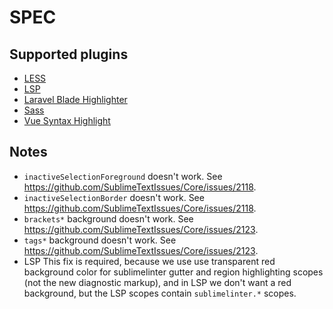 # SPEC

## Supported plugins

- [LESS](https://packagecontrol.io/packages/LESS)
- [LSP](https://packagecontrol.io/packages/LSP)
- [Laravel Blade Highlighter](https://packagecontrol.io/packages/Laravel%20Blade%20Highlighter)
- [Sass](https://packagecontrol.io/packages/Sass)
- [Vue Syntax Highlight](https://packagecontrol.io/packages/Vue%20Syntax%20Highlight)

## Notes

- `inactiveSelectionForeground` doesn't work. See https://github.com/SublimeTextIssues/Core/issues/2118.
- `inactiveSelectionBorder` doesn't work. See https://github.com/SublimeTextIssues/Core/issues/2118.
- `brackets*` background doesn't work. See https://github.com/SublimeTextIssues/Core/issues/2123.
- `tags*` background doesn't work. See https://github.com/SublimeTextIssues/Core/issues/2123.
- LSP This fix is required, because we use use transparent red background color for sublimelinter gutter and region highlighting scopes (not the new diagnostic markup), and in LSP we don't want a red background, but the LSP scopes contain `sublimelinter.*` scopes.
